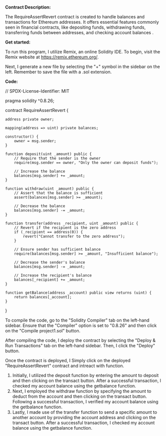 **Contract Description:**

The RequireAssertRevert contract is created to handle balances and transactions for Ethereum addresses. It offers essential features commonly seen in financial contracts, like depositing funds, withdrawing funds, transferring funds between addresses, and checking account balances
.

**Get started:**

To run this program, I utilize Remix, an online Solidity IDE. To begin, visit the Remix website at https://remix.ethereum.org/. 

Next, I generate a new file by selecting the "+" symbol in the sidebar on the left. Remember to save the file with a .sol extension.

**Code:**



// SPDX-License-Identifier: MIT

pragma solidity ^0.8.26;

contract RequireAssertRevert {
   
    address private owner;
    
    mapping(address => uint) private balances;

    constructor() {
        owner = msg.sender;
    }

    function deposit(uint _amount) public {
        // Require that the sender is the owner
        require(msg.sender == owner, "Only the owner can deposit funds");

        // Increase the balance
        balances[msg.sender] += _amount;
    }

    function withdraw(uint _amount) public {
        // Assert that the balance is sufficient
        assert(balances[msg.sender] >= _amount);

        // Decrease the balance
        balances[msg.sender] -= _amount;
    }

    function transfer(address _recipient, uint _amount) public {
        // Revert if the recipient is the zero address
        if (_recipient == address(0)) {
            revert("Cannot transfer to the zero address");
        }

        // Ensure sender has sufficient balance
        require(balances[msg.sender] >= _amount, "Insufficient balance");

        // Decrease the sender's balance
        balances[msg.sender] -= _amount;

        // Increase the recipient's balance
        balances[_recipient] += _amount;
    }

    function getBalance(address _account) public view returns (uint) {
        return balances[_account];
    }
}

To compile the code, go to the "Solidity Compiler" tab on the left-hand sidebar. Ensure that the "Compiler" option is set to "0.8.26" and then click on the "Compile project1.sol" button.

After compiling the code, I deploy the contract by selecting the "Deploy & Run Transactions" tab on the left-hand sidebar. Then, I click the "Deploy" button.

Once the contract is deployed, I Simply click on the deployed  "RequireAssertRevert" contract and intreact with function.

1. Initially, I utilized the deposit function by entering the amount to deposit and then clicking on the transact button. After a successful transaction, I checked my account balance using the getbalance function.
2. Next, I employed the withdraw function by specifying the amount to deduct from the account and then clicking on the transact button. Following a successful transaction, I verified my account balance using the getbalance function.
3. Lastly, I made use of the transfer function to send a specific amount to another account by providing the account address and clicking on the transact button. After a successful transaction, I checked my account balance using the getbalance function.
